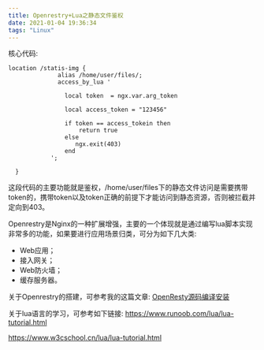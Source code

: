 ```yaml
---
title: Openrestry+Lua之静态文件鉴权
date: 2021-01-04 19:36:34
tags: "Linux"
---
```


核心代码:
```
location /statis-img {
              alias /home/user/files/;
              access_by_lua '

                local token  = ngx.var.arg_token

                local access_token = "123456"

                if token == access_tokein then
                    return true
                else
                   ngx.exit(403)
                end
            ';

  }

```

这段代码的主要功能就是鉴权，/home/user/files下的静态文件访问是需要携带token的，携带token以及token正确的前提下才能访问到静态资源，否则被拦截并定向到403。
<!--more-->
Openrestry是Nginx的一种扩展增强，主要的一个体现就是通过编写lua脚本实现非常多的功能，如果要进行应用场景归类，可分为如下几大类:
- Web应用；
- 接入网关；
- Web防火墙；
- 缓存服务器。

关于Openrestry的搭建，可参考我的这篇文章:
[OpenResty源码编译安装](https://developers-youcong.github.io/2020/12/12/OpenResty%E6%BA%90%E7%A0%81%E7%BC%96%E8%AF%91%E5%AE%89%E8%A3%85/)

关于lua语言的学习，可参考如下链接:
https://www.runoob.com/lua/lua-tutorial.html

https://www.w3cschool.cn/lua/lua-tutorial.html